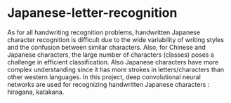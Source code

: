 # Japanese-letter-recognition
As for all handwriting recognition problems, handwritten Japanese character recognition is difficult due to the wide variability of writing styles and the confusion between similar characters. Also, for Chinese and Japanese characters, the large number of characters (classes) poses a challenge in efficient classification. Also Japanese characters have more complex understanding since it has more strokes in letters/characters than other western languages. In this project, deep convolutional neural networks are used for recognizing handwritten Japanese characters : hiragana, katakana.
